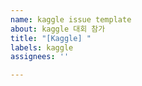 ```yaml
---
name: kaggle issue template
about: kaggle 대회 참가
title: "[Kaggle] "
labels: kaggle
assignees: ''

---
```



